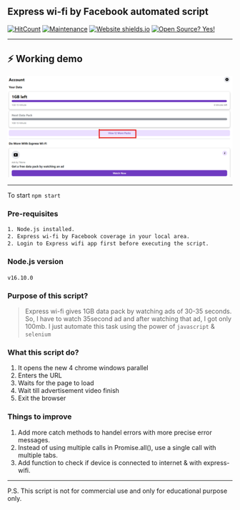 ## Express wi-fi by Facebook automated script

[![HitCount](http://hits.dwyl.com/SujalShah3234/express-wifi-automation-script.svg)](http://hits.dwyl.com/SujalShah3234/express-wifi-automation-script)
[![Maintenance](https://img.shields.io/badge/Maintained%3F-yes-green.svg)](https://GitHub.com/Naereen/StrapDown.js/graphs/commit-activity)
[![Website shields.io](https://img.shields.io/website-up-down-green-red/http/shields.io.svg)](http://shields.io/)
[![Open Source? Yes!](https://badgen.net/badge/Open%20Source%20%3F/Yes%21/blue?icon=github)](https://github.com/Naereen/badges/)

---

## ⚡ Working demo

![demo](https://github.com/SujalShah3234/express-wifi-automation-script/blob/master/screenshots/working-demo.png)

---

To start `npm start`

### Pre-requisites

```
1. Node.js installed.
2. Express wi-fi by Facebook coverage in your local area.
2. Login to Express wifi app first before executing the script.
```

### Node.js version

`v16.10.0`

### Purpose of this script?

> Express wi-fi gives 1GB data pack by watching ads of 30-35 seconds.
> So, I have to watch 35second ad and after watching that ad, I got only 100mb.
> I just automate this task using the power of `javascript` & `selenium`

### What this script do?

1. It opens the new 4 chrome windows parallel
2. Enters the URL
3. Waits for the page to load
4. Wait till advertisement video finish
5. Exit the browser

### Things to improve

1. Add more catch methods to handel errors with more precise error messages.
2. Instead of using multiple calls in Promise.all(), use a single call with multiple tabs.
3. Add function to check if device is connected to internet & with express-wifi.

---

P.S. This script is not for commercial use and only for educational purpose only.

